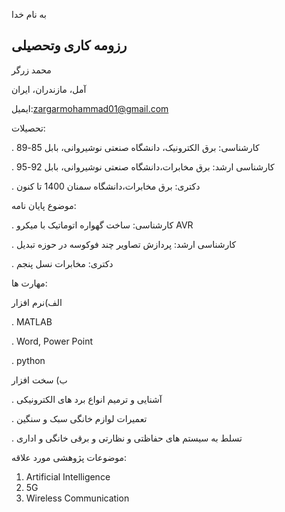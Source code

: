 
به نام خدا

## رزومه کاری وتحصیلی

محمد زرگر

آمل، مازندران، ایران

ایمیل:zargarmohammad01@gmail.com

تحصیلات:

. کارشناسی: برق الکترونیک، دانشگاه صنعتی نوشیروانی، بابل 85-89

. کارشناسی ارشد: برق مخابرات،دانشگاه صنعتی نوشیروانی، بابل 92-95

. دکتری: برق مخابرات،دانشگاه سمنان 1400 تا کنون


موضوع پایان نامه:

. کارشناسی: ساخت گهواره اتوماتیک با میکرو AVR

. کارشناسی ارشد: پردازش تصاویر چند فوکوسه در حوزه تبدیل

. دکتری: مخابرات نسل پنجم 

مهارت ها:

الف)نرم افزار

. MATLAB

. Word, Power Point

. python

ب) سخت افزار

. آشنایی و ترمیم انواع برد های الکترونیکی

. تعمیرات لوازم خانگی سبک و سنگین

. تسلط به سیستم های حفاظتی و نظارتی و برقی خانگی و اداری

موضوعات پژوهشی مورد علاقه:

1. Artificial Intelligence
2. 5G
3. Wireless Communication

